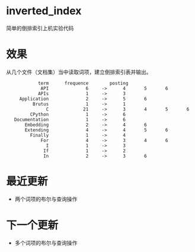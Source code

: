 # inverted_index
简单的倒排索引上机实验代码


# 效果

从几个文件（文档集）当中读取词项，建立倒排索引表并输出。

                term      frequence        posting
                 API              6     ->      4       5       6
                APIs              1     ->      3
         Application              2     ->      5       6
              Brutus              1     ->      1
                   C             21     ->      3       4       5       6
             CPython              1     ->      6
       Documentation              1     ->      6
           Embedding              2     ->      4       6
           Extending              4     ->      4       5       6
             Finally              1     ->      4
                 For              4     ->      3       4       6
                   I              1     ->      3
                  If              1     ->      2
                  In              2     ->      3       6
                  

# 最近更新

- 两个词项的布尔与查询操作



# 下一个更新

- 多个词项的布尔与查询操作
                  
